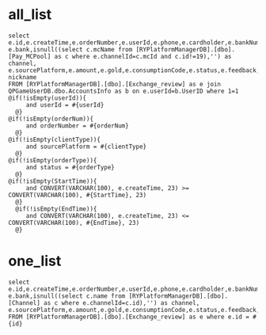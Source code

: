 all_list
===
    select e.id,e.createTime,e.orderNumber,e.userId,e.phone,e.cardholder,e.bankNumber,e.channelName,e.auditMethod,
    e.bank,isnull((select c.mcName from [RYPlatformManagerDB].[dbo].[Pay_MCPool] as c where e.channelId=c.mcId and c.id!=19),'') as channel,
    e.sourcePlatform,e.amount,e.gold,e.consumptionCode,e.status,e.feedback,e.operator,e.msg,b.tipsName,b.NickName nickname
    FROM [RYPlatformManagerDB].[dbo].[Exchange_review] as e join QPGameUserDB.dbo.AccountsInfo as b on e.userId=b.UserID where 1=1
    @if(!isEmpty(userId)){
         and userId = #{userId}
      @}
    @if(!isEmpty(orderNum)){
         and orderNumber = #{orderNum}
      @}
    @if(!isEmpty(clientType)){
         and sourcePlatform = #{clientType}
      @}
    @if(!isEmpty(orderType)){
         and status = #{orderType}
      @}
    @if(!isEmpty(StartTime)){
         and CONVERT(VARCHAR(100), e.createTime, 23) >= CONVERT(VARCHAR(100), #{StartTime}, 23)
      @}
      @if(!isEmpty(EndTime)){
         and CONVERT(VARCHAR(100), e.createTime, 23) <= CONVERT(VARCHAR(100), #{EndTime}, 23)
      @}
one_list
===
    select e.id,e.createTime,e.orderNumber,e.userId,e.phone,e.cardholder,e.bankNumber,e.channelName,
    e.bank,isnull((select c.name from [RYPlatformManagerDB].[dbo].[Channel] as c where e.channelId=c.id),'') as channel,
    e.sourcePlatform,e.amount,e.gold,e.consumptionCode,e.status,e.feedback,e.operator,e.msg
    FROM [RYPlatformManagerDB].[dbo].[Exchange_review] as e where e.id = #{id} 
